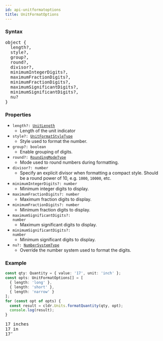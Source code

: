 ```yaml
---
id: api-unitformatoptions
title: UnitFormatOptions
---
```


### Syntax

<pre class="syntax">
object {
  length?,
  style?,
  group?,
  round?,
  divisor?,
  minimumIntegerDigits?,
  maximumFractionDigits?,
  minimumFractionDigits?,
  maximumSignificantDigits?,
  minimumSignificantDigits?,
  nu?
}
</pre>

### Properties
  - <code class="def">length?: <span>[UnitLength](api-unitlength.html)</span></code>
    - Length of the unit indicator
  - <code class="def">style?: <span>[UnitFormatStyleType](api-unitformatstyletype.html)</span></code>
    - Style used to format the number.
  - <code class="def">group?: <span>boolean</span></code>
    - Enable grouping of digits.
  - <code class="def">round?: <span>[RoundingModeType](api-roundingmodetype.html)</span></code>
    - Mode used to round numbers during formatting.
  - <code class="def">divisor?: <span>number</span></code>
    - Specify an explicit divisor when formatting a compact style. Should be a round power of 10, e.g. `1000`, `10000`, etc.
  - <code class="def">minimumIntegerDigits?: <span>number</span></code>
    - Minimum integer digits to display.
  - <code class="def">maximumFractionDigits?: <span>number</span></code>
    - Maximum fraction digits to display.
  - <code class="def">minimumFractionDigits?: <span>number</span></code>
    - Minimum fraction digits to display.
  - <code class="def">maximumSignificantDigits?: <span>number</span></code>
    - Maximum significant digits to display.
  - <code class="def">minimumSignificantDigits?: <span>number</span></code>
    - Minimum significant digits to display.
  - <code class="def">nu?: <span>[NumberSystemType](api-numbersystemtype.html)</span></code>
    - Override the number system used to format the digits.


### Example

```typescript
const qty: Quantity = { value: '17', unit: 'inch' };
const opts: UnitFormatOptions[] = [
  { length: 'long' },
  { length: 'short' },
  { length: 'narrow' }
];
for (const opt of opts) {
  const result = cldr.Units.formatQuantity(qty, opt);
  console.log(result);
}
```
<pre class="output">
17 inches
17 in
17″
</pre>
